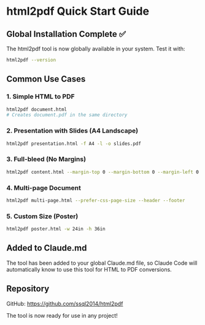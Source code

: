 # html2pdf Quick Start Guide

## Global Installation Complete ✅

The html2pdf tool is now globally available in your system. Test it with:

```bash
html2pdf --version
```

## Common Use Cases

### 1. Simple HTML to PDF
```bash
html2pdf document.html
# Creates document.pdf in the same directory
```

### 2. Presentation with Slides (A4 Landscape)
```bash
html2pdf presentation.html -f A4 -l -o slides.pdf
```

### 3. Full-bleed (No Margins)
```bash
html2pdf content.html --margin-top 0 --margin-bottom 0 --margin-left 0 --margin-right 0
```

### 4. Multi-page Document
```bash
html2pdf multi-page.html --prefer-css-page-size --header --footer
```

### 5. Custom Size (Poster)
```bash
html2pdf poster.html -w 24in -h 36in
```

## Added to Claude.md

The tool has been added to your global Claude.md file, so Claude Code will automatically know to use this tool for HTML to PDF conversions.

## Repository

GitHub: https://github.com/ssql2014/html2pdf

The tool is now ready for use in any project!